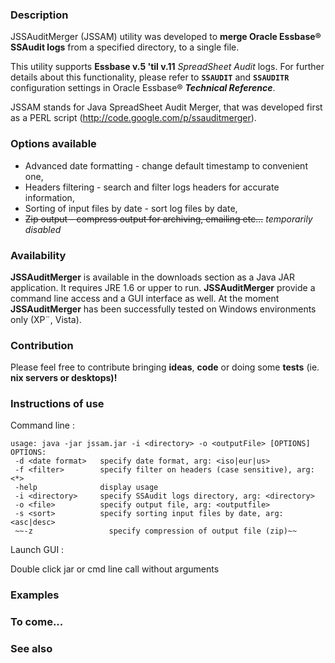 ### Description ###

JSSAuditMerger (JSSAM) utility was developed to **merge Oracle Essbase® SSAudit logs** from a specified directory, to a single file.

This utility supports **Essbase v.5 'til v.11** _SpreadSheet Audit_ logs.
For further details about this functionality, please refer to **`SSAUDIT`** and **`SSAUDITR`** configuration settings in Oracle Essbase® **_Technical Reference_**.

JSSAM stands for Java SpreadSheet Audit Merger, that was developed first as a PERL script (http://code.google.com/p/ssauditmerger).

### Options available ###

  * Advanced date formatting - change default timestamp to convenient one,
  * Headers filtering - search and filter logs headers for accurate information,
  * Sorting of input files by date - sort log files by date,
  * ~~Zip output - compress output for archiving, emailing etc...~~ _temporarily disabled_

### Availability ###

**JSSAuditMerger** is available in the downloads section as a Java JAR application. It requires JRE 1.6 or upper to run. **JSSAuditMerger** provide a command line access and a GUI interface as well.
At the moment **JSSAuditMerger** has been successfully tested on Windows environments only (XP¨, Vista).

### Contribution ###

Please feel free to contribute bringing **ideas**, **code** or doing some **tests** (ie. **nix servers or desktops)!**

### Instructions of use ###

Command line :

```
usage: java -jar jssam.jar -i <directory> -o <outputFile> [OPTIONS]
OPTIONS:
 -d <date format>   specify date format, arg: <iso|eur|us>
 -f <filter>        specify filter on headers (case sensitive), arg: <*>
 -help              display usage
 -i <directory>     specify SSAudit logs directory, arg: <directory>
 -o <file>          specify output file, arg: <outputfile>
 -s <sort>          specify sorting input files by date, arg: <asc|desc>
 ~~-z                 specify compression of output file (zip)~~
```

Launch GUI :

Double click jar or cmd line call without arguments

### Examples ###


### To come... ###


### See also ###